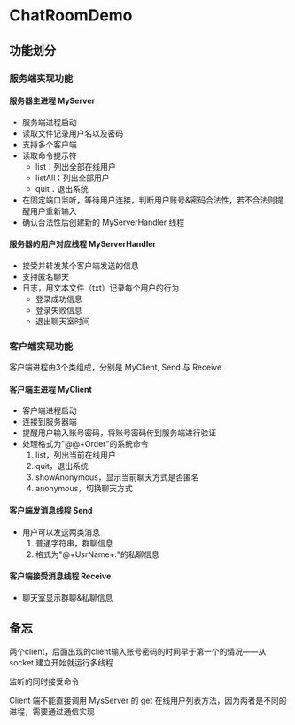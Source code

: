 # ChatRoomDemo

## 功能划分

### 服务端实现功能

#### 服务器主进程 MyServer
- 服务端进程启动
- 读取文件记录用户名以及密码
- 支持多个客户端
- 读取命令提示符
  - list：列出全部在线用户
  - listAll：列出全部用户
  - quit：退出系统
- 在固定端口监听，等待用户连接，判断用户账号&密码合法性，若不合法则提醒用户重新输入
- 确认合法性后创建新的 MyServerHandler 线程

#### 服务器的用户对应线程 MyServerHandler
- 接受并转发某个客户端发送的信息
- 支持匿名聊天
- 日志，用文本文件（txt）记录每个用户的行为
  - 登录成功信息
  - 登录失败信息
  - 退出聊天室时间

### 客户端实现功能
客户端进程由3个类组成，分别是 MyClient, Send 与 Receive
#### 客户端主进程 MyClient
- 客户端进程启动
- 连接到服务器端
- 提醒用户输入账号密码，将账号密码传到服务端进行验证
- 处理格式为"@@+Order"的系统命令
     1. list，列出当前在线用户
     2. quit，退出系统
     3. showAnonymous，显示当前聊天方式是否匿名
     4. anonymous，切换聊天方式

#### 客户端发消息线程 Send
- 用户可以发送两类消息
  1. 普通字符串，群聊信息
  2. 格式为"@+UsrName+:"的私聊信息

#### 客户端接受消息线程 Receive
- 聊天室显示群聊&私聊信息


## 备忘
两个client，后面出现的client输入账号密码的时间早于第一个的情况——从 socket 建立开始就运行多线程

监听的同时接受命令

Client 端不能直接调用 MysServer 的 get 在线用户列表方法，因为两者是不同的进程，需要通过通信实现
